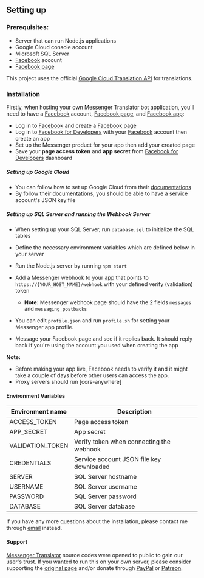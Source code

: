 
## Setting up

### Prerequisites:
* Server that can run Node.js applications
* Google Cloud console account
* Microsoft SQL Server
* [Facebook] account
* [Facebook page]

This project uses the official [Google Cloud Translation API] for translations.

### Installation
Firstly, when hosting your own Messenger Translator bot application, you'll need
to have a [Facebook] account, [Facebook page], and
[Facebook app][Facebook for Developers]:

* Log in to [Facebook] and create a [Facebook page]
* Log in to [Facebook for Developers] with your [Facebook] account then create
an app
* Set up the Messenger product for your app then add your created page
* Save your **page access token** and **app secret** from
[Facebook for Developers] dashboard

##### Setting up Google Cloud
* You can follow how to set up Google Cloud from their
[documentations](https://cloud.google.com/translate/docs/setup)
* By follow their documentations, you should be able to have a service account's
JSON key file

##### Setting up SQL Server and running the Webhook Server
* When setting up your SQL Server, run `database.sql` to initialize the SQL
tables
* Define the necessary environment variables which are defined below in your
server
* Run the Node.js server by running `npm start`
* Add a Messenger webhook to your [app][Facebook for Developers] that points to
`https://{YOUR_HOST_NAME}/webhook` with your defined verify (validation) token

  - **Note:** Messenger webhook page should have the 2 fields `messages` and
  `messaging_postbacks`

* You can edit `profile.json` and run `profile.sh` for setting your Messenger
app profile.
* Message your Facebook page and see if it replies back. It should reply back if
you're using the account you used when creating the app

**Note:**
* Before making your app live, Facebook needs to verify it and it might take a
couple of days before other users can access the app.
* Proxy servers should run [cors-anywhere]

#### Environment Variables
 | Environment name | Description                                 |
 | ---------------- | ------------------------------------------- |
 | ACCESS_TOKEN     | Page access token                           |
 | APP_SECRET       | App secret                                  |
 | VALIDATION_TOKEN | Verify token when connecting the webhook    |
 | CREDENTIALS      | Service account JSON file key downloaded    |
 | SERVER           | SQL Server hostname                         |
 | USERNAME         | SQL Server username                         |
 | PASSWORD         | SQL Server password                         |
 | DATABASE         | SQL Server database                         |

If you have any more questions about the installation, please contact me through
[email](mailto:eidoriantantan@gmail.com) instead.

#### Support
[Messenger Translator] source codes were opened to public to gain our user's
trust. If you wanted to run this on your own server, please consider supporting
the [original page][Messenger Translator] and/or donate through
[PayPal](https://paypal.me/adrianejustine) or
[Patreon](https://www.patreon.com/eidoriantan).

[Google Cloud Translation API]: https://cloud.google.com/translate/
[Facebook]: https://www.facebook.com
[Facebook for Developers]: https://developers.facebook.com
[Facebook page]: https://www.facebook.com/pages/create/
[Messenger Translator]: https://www.facebook.com/msgr.translator
